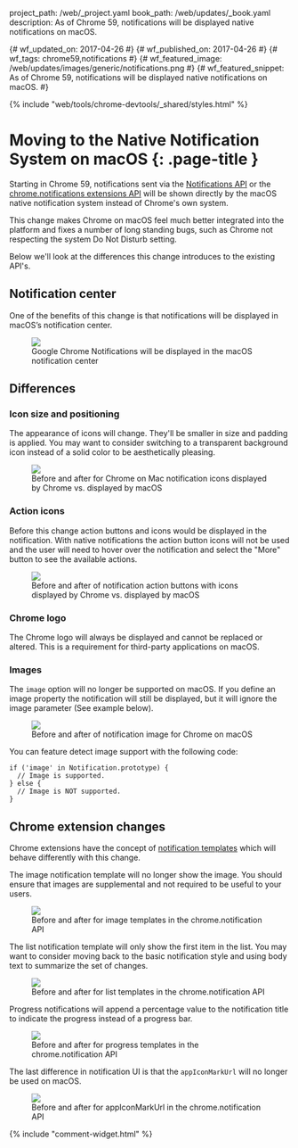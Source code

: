project_path: /web/_project.yaml
book_path: /web/updates/_book.yaml
description: As of Chrome 59, notifications will be displayed native notifications on macOS.

{# wf_updated_on: 2017-04-26 #}
{# wf_published_on: 2017-04-26 #}
{# wf_tags: chrome59,notifications #}
{# wf_featured_image: /web/updates/images/generic/notifications.png #}
{# wf_featured_snippet: As of Chrome 59, notifications will be displayed native notifications on macOS. #}

{% include "web/tools/chrome-devtools/_shared/styles.html" %}

# Moving to the Native Notification System on macOS {: .page-title }

Starting in Chrome 59, notifications sent via the [Notifications
API](https://developer.mozilla.org/en-US/docs/Web/API/Notifications_API) or the
[chrome.notifications extensions
API](https://developer.chrome.com/extensions/notifications) will be shown
directly by the macOS native notification system instead of Chrome's own system.

This change makes Chrome on macOS feel much better integrated into the platform
and fixes a number of long standing bugs, such as Chrome not respecting the
system Do Not Disturb setting.

Below we'll look at the differences this change introduces to the existing
API's.

## Notification center

One of the benefits of this change is that notifications will be displayed in
macOS’s notification center.

<figure>
  <img src="/web/updates/images/2017/04/macos-notifications/image00.png">
  <figcaption>
    Google Chrome Notifications will be displayed in the macOS notification center
  </figcaption>
</figure>

## Differences
### Icon size and positioning

The appearance of icons will change. They'll be smaller in size and padding is
applied. You may want to consider switching to a transparent background icon
instead of a solid color to be aesthetically pleasing.

<figure>
  <img src="/web/updates/images/2017/04/macos-notifications/image01.png">
  <figcaption>
    Before and after for Chrome on Mac notification icons displayed by Chrome vs. displayed by
    macOS
  </figcaption>
</figure>

### Action icons

Before this change action buttons and icons would be displayed in the
notification. With native notifications the action button icons will not be
used and the user will need to hover over the notification and select the "More"
button to see the available actions.

<figure>
  <img src="/web/updates/images/2017/04/macos-notifications/image02.png">
  <figcaption>
    Before and after of notification action buttons with icons displayed by
    Chrome vs. displayed by macOS
  </figcaption>
</figure>

### Chrome logo

The Chrome logo will always be displayed and cannot be replaced or altered. This
is a requirement for third-party applications on macOS.

### Images

The `image` option will no longer be supported on macOS. If you define an image
property the notification will still be displayed, but it will ignore the image
parameter (See example below).

<figure>
  <img src="/web/updates/images/2017/04/macos-notifications/image03.png">
  <figcaption>
    Before and after of notification image for Chrome on macOS
  </figcaption>
</figure>

You can feature detect image support with the following code:

```
if ('image' in Notification.prototype) {  
  // Image is supported.
} else {  
  // Image is NOT supported.
}
```

## Chrome extension changes

Chrome extensions have the concept of [notification
templates](https://developer.chrome.com/apps/notifications#type-TemplateType)
which will behave differently with this change.

The image notification template will no longer show the image. You should ensure
that images are supplemental and not required to be useful to your users.

<figure>
  <img src="/web/updates/images/2017/04/macos-notifications/image04.png">
  <figcaption>
    Before and after for image templates in the chrome.notification API
  </figcaption>
</figure>

The list notification template will only show the first item in the list. You
may want to consider moving back to the basic notification style and using body
text to summarize the set of changes.

<figure>
  <img src="/web/updates/images/2017/04/macos-notifications/image05.png">
  <figcaption>
    Before and after for list templates in the chrome.notification API
  </figcaption>
</figure>

Progress notifications will append a percentage value to the notification title
to indicate the progress instead of a progress bar.

<figure>
  <img src="/web/updates/images/2017/04/macos-notifications/image06.png">
  <figcaption>
    Before and after for progress templates in the chrome.notification API
  </figcaption>
</figure>

The last difference in notification UI is that the `appIconMarkUrl` will
no longer be used on macOS.

<figure>
  <img src="/web/updates/images/2017/04/macos-notifications/image07.png">
  <figcaption>
    Before and after for appIconMarkUrl in the chrome.notification API
  </figcaption>
</figure>

{% include "comment-widget.html" %}

